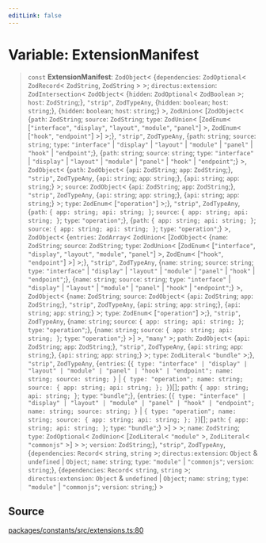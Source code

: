 ```yaml
---
editLink: false
---
```


# Variable: ExtensionManifest

> `const` **ExtensionManifest**: `ZodObject`\< \{`dependencies`: `ZodOptional`\< `ZodRecord`\< `ZodString`, `ZodString`
> \> \>; `directus:extension`: `ZodIntersection`\< `ZodObject`\< \{`hidden`: `ZodOptional`\< `ZodBoolean` \>; `host`:
> `ZodString`;}, `"strip"`, `ZodTypeAny`, \{`hidden`: `boolean`; `host`: `string`;}, \{`hidden`: `boolean`; `host`:
> `string`;} \>, `ZodUnion`\< [`ZodObject`\< \{`path`: `ZodString`; `source`: `ZodString`; `type`: `ZodUnion`\<
> [`ZodEnum`\< [`"interface"`, `"display"`, `"layout"`, `"module"`, `"panel"`] \>, `ZodEnum`\< [`"hook"`, `"endpoint"`]
> \>] \>;}, `"strip"`, `ZodTypeAny`, \{`path`: `string`; `source`: `string`; `type`: `"interface"` \| `"display"` \|
> `"layout"` \| `"module"` \| `"panel"` \| `"hook"` \| `"endpoint"`;}, \{`path`: `string`; `source`: `string`; `type`:
> `"interface"` \| `"display"` \| `"layout"` \| `"module"` \| `"panel"` \| `"hook"` \| `"endpoint"`;} \>, `ZodObject`\<
> \{`path`: `ZodObject`\< \{`api`: `ZodString`; `app`: `ZodString`;}, `"strip"`, `ZodTypeAny`, \{`api`: `string`; `app`:
> `string`;}, \{`api`: `string`; `app`: `string`;} \>; `source`: `ZodObject`\< \{`api`: `ZodString`; `app`:
> `ZodString`;}, `"strip"`, `ZodTypeAny`, \{`api`: `string`; `app`: `string`;}, \{`api`: `string`; `app`: `string`;} \>;
> `type`: `ZodEnum`\< [`"operation"`] \>;}, `"strip"`, `ZodTypeAny`, \{`path`: `{ app: string; api: string; }`;
> `source`: `{ app: string; api: string; }`; `type`: `"operation"`;}, \{`path`: `{ app: string; api: string; }`;
> `source`: `{ app: string; api: string; }`; `type`: `"operation"`;} \>, `ZodObject`\< \{`entries`: `ZodArray`\<
> `ZodUnion`\< [`ZodObject`\< \{`name`: `ZodString`; `source`: `ZodString`; `type`: `ZodUnion`\< [`ZodEnum`\<
> [`"interface"`, `"display"`, `"layout"`, `"module"`, `"panel"`] \>, `ZodEnum`\< [`"hook"`, `"endpoint"`] \>] \>;},
> `"strip"`, `ZodTypeAny`, \{`name`: `string`; `source`: `string`; `type`: `"interface"` \| `"display"` \| `"layout"` \|
> `"module"` \| `"panel"` \| `"hook"` \| `"endpoint"`;}, \{`name`: `string`; `source`: `string`; `type`: `"interface"`
> \| `"display"` \| `"layout"` \| `"module"` \| `"panel"` \| `"hook"` \| `"endpoint"`;} \>, `ZodObject`\< \{`name`:
> `ZodString`; `source`: `ZodObject`\< \{`api`: `ZodString`; `app`: `ZodString`;}, `"strip"`, `ZodTypeAny`, \{`api`:
> `string`; `app`: `string`;}, \{`api`: `string`; `app`: `string`;} \>; `type`: `ZodEnum`\< [`"operation"`] \>;},
> `"strip"`, `ZodTypeAny`, \{`name`: `string`; `source`: `{ app: string; api: string; }`; `type`: `"operation"`;},
> \{`name`: `string`; `source`: `{ app: string; api: string; }`; `type`: `"operation"`;} \>] \>, `"many"` \>; `path`:
> `ZodObject`\< \{`api`: `ZodString`; `app`: `ZodString`;}, `"strip"`, `ZodTypeAny`, \{`api`: `string`; `app`:
> `string`;}, \{`api`: `string`; `app`: `string`;} \>; `type`: `ZodLiteral`\< `"bundle"` \>;}, `"strip"`, `ZodTypeAny`,
> \{`entries`:
> (`{ type: "interface" | "display" | "layout" | "module" | "panel" | "hook" | "endpoint"; name: string; source: string; }`
> \| `{ type: "operation"; name: string; source: { app: string; api: string; }; }`)[]; `path`:
> `{ app: string; api: string; }`; `type`: `"bundle"`;}, \{`entries`:
> (`{ type: "interface" | "display" | "layout" | "module" | "panel" | "hook" | "endpoint"; name: string; source: string; }`
> \| `{ type: "operation"; name: string; source: { app: string; api: string; }; }`)[]; `path`:
> `{ app: string; api: string; }`; `type`: `"bundle"`;} \>] \> \>; `name`: `ZodString`; `type`: `ZodOptional`\<
> `ZodUnion`\< [`ZodLiteral`\< `"module"` \>, `ZodLiteral`\< `"commonjs"` \>] \> \>; `version`: `ZodString`;},
> `"strip"`, `ZodTypeAny`, \{`dependencies`: `Record`\< `string`, `string` \>; `directus:extension`: `Object` &
> `undefined` \| `Object`; `name`: `string`; `type`: `"module"` \| `"commonjs"`; `version`: `string`;},
> \{`dependencies`: `Record`\< `string`, `string` \>; `directus:extension`: `Object` & `undefined` \| `Object`; `name`:
> `string`; `type`: `"module"` \| `"commonjs"`; `version`: `string`;} \>

## Source

[packages/constants/src/extensions.ts:80](https://github.com/directus/directus/blob/7789a6c53/packages/constants/src/extensions.ts#L80)
